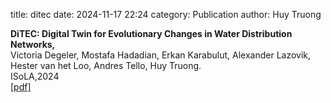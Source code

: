 title: ditec
date: 2024-11-17 22:24
category: Publication
author:  Huy Truong

**DiTEC: Digital Twin for Evolutionary Changes in Water Distribution Networks,**<br>
Victoria Degeler, Mostafa Hadadian, Erkan Karabulut, Alexander Lazovik, Hester van het Loo, Andres Tello, Huy Truong.<br>
ISoLA,2024<br>
[\[pdf\]](https://pure.rug.nl/ws/portalfiles/portal/1135455178/978-3-031-75390-9_5.pdf)